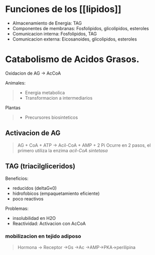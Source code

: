 # Funciones de los [[lipidos]]

- Almacenamiento de Energia: TAG
- Componentes de membranas: Fosfolipidos, glicolipidos, esteroles
- Comunicacion interna: Fosfolipidos, TAG
- Comunicacion externa: Eicosanoides, glicolipidos, esteroles

# Catabolismo de Acidos Grasos.

Oxidacion de AG → AcCoA

Animales:

> -   Energia metabolica
> -   Transformacion a intermediarios

Plantas

> -   Precursores biosinteticos

## Activacion de AG
> AG + CoA + ATP → Acil-CoA + AMP + 2 Pi 
Ocurre en 2 pasos, el primero utiliza la enzima *acil-CoA sintetasa*
## TAG (triacilgliceridos)

Beneficios:

- reducidos (deltaG«0)
- hidrofobicos (empaquetamiento eficiente)
- poco reactivos

Problemas:

- insolubilidad en H2O
- Reactividad: Activacion con AcCoA

### mobilizacion en tejido adiposo
>Hormona → Receptor →Gs →Ac →AMP→PKA→perilipina

